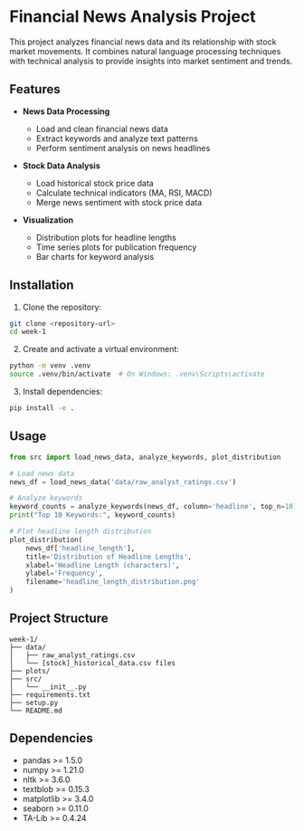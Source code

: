 # Financial News Analysis Project

This project analyzes financial news data and its relationship with stock market movements. It combines natural language processing techniques with technical analysis to provide insights into market sentiment and trends.

## Features

- **News Data Processing**
  - Load and clean financial news data
  - Extract keywords and analyze text patterns
  - Perform sentiment analysis on news headlines

- **Stock Data Analysis**
  - Load historical stock price data
  - Calculate technical indicators (MA, RSI, MACD)
  - Merge news sentiment with stock price data

- **Visualization**
  - Distribution plots for headline lengths
  - Time series plots for publication frequency
  - Bar charts for keyword analysis

## Installation

1. Clone the repository:
```bash
git clone <repository-url>
cd week-1
```

2. Create and activate a virtual environment:
```bash
python -m venv .venv
source .venv/bin/activate  # On Windows: .venv\Scripts\activate
```

3. Install dependencies:
```bash
pip install -e .
```

## Usage

```python
from src import load_news_data, analyze_keywords, plot_distribution

# Load news data
news_df = load_news_data('data/raw_analyst_ratings.csv')

# Analyze keywords
keyword_counts = analyze_keywords(news_df, column='headline', top_n=10)
print("Top 10 Keywords:", keyword_counts)

# Plot headline length distribution
plot_distribution(
    news_df['headline_length'],
    title='Distribution of Headline Lengths',
    xlabel='Headline Length (characters)',
    ylabel='Frequency',
    filename='headline_length_distribution.png'
)
```

## Project Structure

```
week-1/
├── data/
│   ├── raw_analyst_ratings.csv
│   └── [stock]_historical_data.csv files
├── plots/
├── src/
│   └── __init__.py
├── requirements.txt
├── setup.py
└── README.md
```

## Dependencies

- pandas >= 1.5.0
- numpy >= 1.21.0
- nltk >= 3.6.0
- textblob >= 0.15.3
- matplotlib >= 3.4.0
- seaborn >= 0.11.0
- TA-Lib >= 0.4.24

